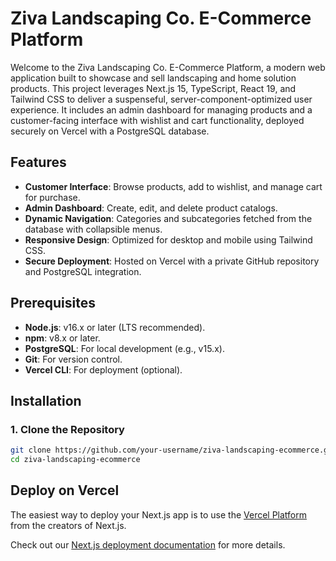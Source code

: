# Ziva Landscaping Co. E-Commerce Platform

Welcome to the Ziva Landscaping Co. E-Commerce Platform, a modern web application built to showcase and sell landscaping and home solution products. This project leverages Next.js 15, TypeScript, React 19, and Tailwind CSS to deliver a suspenseful, server-component-optimized user experience. It includes an admin dashboard for managing products and a customer-facing interface with wishlist and cart functionality, deployed securely on Vercel with a PostgreSQL database.

## Features
- **Customer Interface**: Browse products, add to wishlist, and manage cart for purchase.
- **Admin Dashboard**: Create, edit, and delete product catalogs.
- **Dynamic Navigation**: Categories and subcategories fetched from the database with collapsible menus.
- **Responsive Design**: Optimized for desktop and mobile using Tailwind CSS.
- **Secure Deployment**: Hosted on Vercel with a private GitHub repository and PostgreSQL integration.

## Prerequisites
- **Node.js**: v16.x or later (LTS recommended).
- **npm**: v8.x or later.
- **PostgreSQL**: For local development (e.g., v15.x).
- **Git**: For version control.
- **Vercel CLI**: For deployment (optional).

## Installation

### 1. Clone the Repository
```bash
git clone https://github.com/your-username/ziva-landscaping-ecommerce.git
cd ziva-landscaping-ecommerce
```

## Deploy on Vercel

The easiest way to deploy your Next.js app is to use the [Vercel Platform](https://vercel.com/new?utm_medium=default-template&filter=next.js&utm_source=create-next-app&utm_campaign=create-next-app-readme) from the creators of Next.js.

Check out our [Next.js deployment documentation](https://nextjs.org/docs/app/building-your-application/deploying) for more details.
